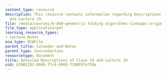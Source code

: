 ```yaml
---
content_type: resource
description: This resource contains information regarding Descriptions of Class 19
  and Lecture 19.
file: /media/courses/6-849-geometric-folding-algorithms-linkages-origami-polyhedra-fall-2012/b390128388d677c40968719085fe758a_MIT6_849F12_desc19.pdf
file_type: application/pdf
learning_resource_types:
- Lecture Notes
ocw_type: OCWFile
parent_title: Calendar and Notes
parent_type: CourseSection
resourcetype: Document
title: Detailed Descriptions of Class 19 and Lecture 19
uid: b3901283-88d6-77c4-0968-719085fe758a
---
```

